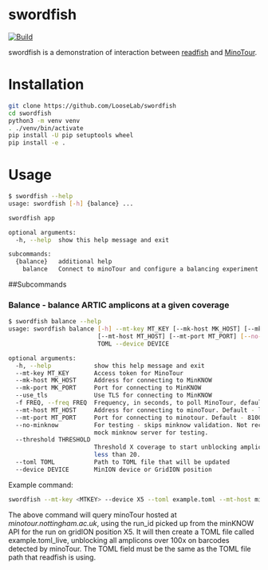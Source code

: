swordfish
=========
[![Build](https://github.com/LooseLab/swordfish/actions/workflows/main.yml/badge.svg)](https://github.com/LooseLab/swordfish/actions/workflows/main.yml/badge.svg)
<!-- [![PyPI](https://img.shields.io/pypi/v/swordfish)](https://pypi.org/p/swordfish) -->

swordfish is a demonstration of interaction between [readfish](https://github.com/LooseLab/readfish) and 
[MinoTour](https://github.com/LooseLab/minotourapp).


Installation
===


```bash
git clone https://github.com/LooseLab/swordfish
cd swordfish
python3 -m venv venv
. ./venv/bin/activate
pip install -U pip setuptools wheel
pip install -e .
```

Usage
===

```bash
$ swordfish --help
usage: swordfish [-h] {balance} ...

swordfish app

optional arguments:
  -h, --help  show this help message and exit

subcommands:
  {balance}   additional help
    balance   Connect to minoTour and configure a balancing experiment.
```

##Subcommands
### Balance - balance ARTIC amplicons at a given coverage

```bash 
$ swordfish balance --help
usage: swordfish balance [-h] --mt-key MT_KEY [--mk-host MK_HOST] [--mk-port MK_PORT] [--use_tls] [-f FREQ]
                         [--mt-host MT_HOST] [--mt-port MT_PORT] [--no-minknow] [--threshold THRESHOLD] --toml
                         TOML --device DEVICE

optional arguments:
  -h, --help            show this help message and exit
  --mt-key MT_KEY       Access token for MinoTour
  --mk-host MK_HOST     Address for connecting to MinKNOW
  --mk-port MK_PORT     Port for connecting to MinKNOW
  --use_tls             Use TLS for connecting to MinKNOW
  -f FREQ, --freq FREQ  Frequency, in seconds, to poll MinoTour, default: 60. Cannot be less than 60
  --mt-host MT_HOST     Address for connecting to minoTour. Default - localhost
  --mt-port MT_PORT     Port for connecting to minotour. Default - 8100.
  --no-minknow          For testing - skips minknow validation. Not recommended. Will be deprecated in favour of a
                        mock minknow server for testing.
  --threshold THRESHOLD
                        Threshold X coverage to start unblocking amplicons on a barcode. Default 50. Cannot be
                        less than 20.
  --toml TOML           Path to TOML file that will be updated
  --device DEVICE       MinION device or GridION position
```

Example command:
```bash
swordfish --mt-key <MTKEY> --device X5 --toml example.toml --mt-host minotour.nottingham.ac.uk --mk-port 9502 --mt-port 443 balance --threshold 100
```

The above command will query minoTour hosted at _minotour.nottingham.ac.uk_, using the run_id picked up from the minKNOW API for the run on gridION position X5. It will then create a TOML file called example.toml_live,
unblocking all amplicons over 100x on barcodes detected by minoTour. The TOML field must be the same as the TOML file path that readfish is using. 
